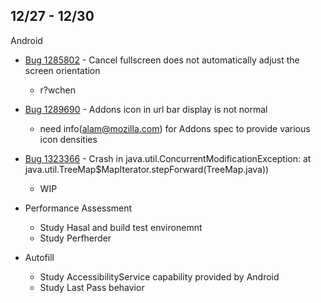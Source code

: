 ## 12/27 - 12/30

Android

- [Bug 1285802](https://bugzilla.mozilla.org/show_bug.cgi?id=1285802) - Cancel fullscreen does not automatically adjust the screen orientation
	- r?wchen

- [Bug 1289690](https://bugzilla.mozilla.org/show_bug.cgi?id=1289690) - Addons icon in url bar display is not normal
	- need info(alam@mozilla.com) for Addons spec to provide various icon densities

- [Bug 1323366](https://bugzilla.mozilla.org/show_bug.cgi?id=1323366) - Crash in java.util.ConcurrentModificationException: at java.util.TreeMap$MapIterator.stepForward(TreeMap.java))
	- WIP

- Performance Assessment
	- Study Hasal and build test environemnt
	- Study Perfherder

- Autofill
	- Study AccessibilityService capability provided by Android
	- Study Last Pass behavior

